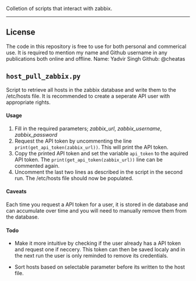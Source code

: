 Colletion of scripts that interact with zabbix.
<hr>

## License
The code in this repository is free to use for both personal and commerical use.
It is required to mention my name and Github username in any publications both online and offline.
Name: Yadvir Singh
Github: @cheatas


## `host_pull_zabbix.py`

Script to retrieve all hosts in the zabbix database and write them to the /etc/hosts file.
It is recommended to create a seperate API user with appropriate rights.

#### Usage

1. Fill in the required parameters; *zabbix_url*, *zabbix_username*, *zabbix_password*
2. Request the API token by uncommenting the line `print(get_api_token(zabbix_url))`. This will print the API token. 
3. Copy the printed API token and set the variable `api_token` to the aquired API token. The `print(get_api_token(zabbix_url))` line can be commented again. 
4. Uncomment the last two lines as described in the script in the second run. The /etc/hosts file should now be populated.


#### Caveats

Each time you request a API token for a user, it is stored in de database and can accumulate over time and you will need to manually remove them from the database. 

#### Todo

- Make it more intuitive by checking if the user already has a API token and request one if neccery. This token can then be saved localy and in the next run the user is only reminded to remove its credentials.

- Sort hosts based on selectable parameter before its written to the host file. 
